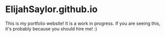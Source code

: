 # ElijahSaylor.github.io
This is my portfolio website! It is a work in progress. If you are seeing this, it's probably because you should hire me! :)
